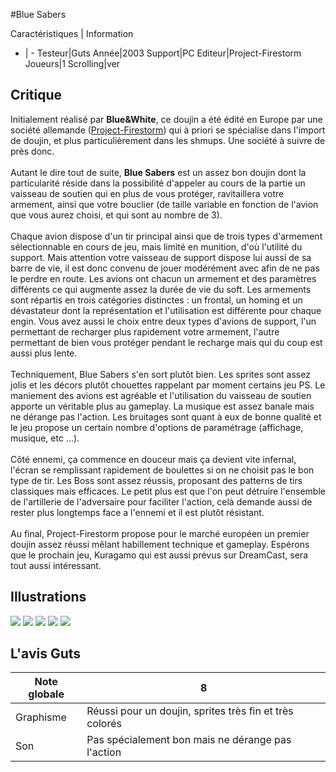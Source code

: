 #Blue Sabers

Caractéristiques | Information
- | -
Testeur|Guts
Année|2003
Support|PC
Editeur|Project-Firestorm
Joueurs|1
Scrolling|ver

## Critique
Initialement réalisé par <b>Blue&White</b>, ce doujin a été édité en Europe par une société allemande (<a href="http://www.project-firestorm.com" target="_blank">Project-Firestorm</a>) qui à priori se spécialise dans l'import de doujin, et plus particulièrement dans les shmups. Une société à suivre de près donc.<br/><br/>Autant le dire tout de suite, <b>Blue Sabers</b> est un assez bon doujin dont la particularité réside dans la possibilité d'appeler au cours de la partie un vaisseau de soutien qui en plus de vous protéger, ravitaillera votre armement, ainsi que votre bouclier (de taille variable en fonction de l'avion que vous aurez choisi, et qui sont au nombre de 3).<br/><br/>Chaque avion dispose d'un tir principal ainsi que de trois types d'armement sélectionnable en cours de jeu, mais limité en munition, d'où l'utilité du support. Mais attention votre vaisseau de support dispose lui aussi de sa barre de vie, il est donc convenu de jouer modérément avec afin de ne pas le perdre en route. Les avions ont chacun un armement et des paramètres différents ce qui augmente assez la durée de vie du soft. Les armements sont répartis en trois catégories distinctes : un frontal, un homing et un dévastateur dont la représentation et l'utilisation est différente pour chaque engin. Vous avez aussi le choix entre deux types d'avions de support, l'un permettant de recharger plus rapidement votre armement, l'autre permettant de bien vous protéger pendant le recharge mais qui du coup est aussi plus lente.<br/><br/>Techniquement, Blue Sabers s'en sort plutôt bien. Les sprites sont assez jolis et les décors plutôt chouettes rappelant par moment certains jeu PS. Le maniement des avions est agréable et l'utilisation du vaisseau de soutien apporte un véritable plus au gameplay. La musique est assez banale mais ne dérange pas l'action. Les bruitages sont quant à eux de bonne qualité et le jeu propose un certain nombre d'options de paramétrage (affichage, musique, etc ...).<br/><br/>Côté ennemi, ça commence en douceur mais ça devient vite infernal, l'écran se remplissant rapidement de boulettes si on ne choisit pas le bon type de tir.  Les Boss sont assez réussis, proposant des patterns de tirs classiques mais efficaces. Le petit plus est que l'on peut détruire l'ensemble de l'artillerie de l'adversaire pour faciliter l'action, celà demande aussi de rester plus longtemps face a l'ennemi et il est plutôt résistant.<br/><br/>Au final, Project-Firestorm propose pour le marché européen un premier doujin assez réussi mêlant habillement technique et gameplay. Espérons que le prochain jeu, Kuragamo qui est aussi prévus sur DreamCast, sera tout aussi intéressant.

## Illustrations
![](http://www.shmup.com/images/thumbs/img_fiche_1_532.jpg)
![](http://www.shmup.com/images/thumbs/img_fiche_2_532.jpg)
![](http://www.shmup.com/images/thumbs/img_fiche_3_532.jpg)
![](http://www.shmup.com/images/thumbs/img_fiche_4_532.jpg)
![](http://www.shmup.com/images/thumbs/)

## L'avis Guts
Note globale|8
-|-
Graphisme|Réussi pour un doujin, sprites très fin et très colorés
Son|Pas spécialement bon mais ne dérange pas l'action
